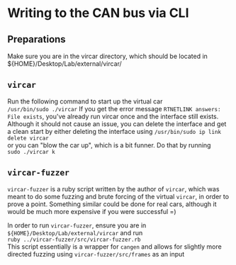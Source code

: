 # Writing to the CAN bus via CLI  
## Preparations  
Make sure you are in the vircar directory, which should be located in ${HOME}/Desktop/Lab/external/vircar/  

## `vircar`
Run the following command to start up the virtual car  
`/usr/bin/sudo ./vircar`
If you get the error message `RTNETLINK answers: File exists`, you've already run vircar once and the interface still exists.  Although it should not cause an issue, you can delete the interface and get a clean start by either deleting the interface using 
`/usr/bin/sudo ip link delete vircar`  
or you can "blow the car up", which is a bit funner.  Do that by running  
`sudo ./vircar k`  

## `vircar-fuzzer`  
`vircar-fuzzer` is a ruby script written by the author of `vircar`, which was meant to do some fuzzing and brute forcing of the virtual `vircar`, in order to prove a point.  Something similar could be done for real cars, although it would be much more expensive if you were successful =)  
  
In order to run `vircar-fuzzer`, ensure you are in `${HOME}/Desktop/Lab/external/vircar` and run  
`ruby ../vircar-fuzzer/src/vircar-fuzzer.rb`  
This script essentially is a wrapper for `cangen` and allows for slightly more directed fuzzing using `vircar-fuzzer/src/frames` as an input  

